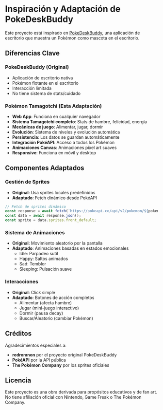 # Inspiración y Adaptación de PokeDeskBuddy

Este proyecto está inspirado en [PokeDeskBuddy](https://github.com/redromnon/poke-deskbuddy), una aplicación de escritorio que muestra un Pokémon como mascota en el escritorio.

## Diferencias Clave

### PokeDeskBuddy (Original)
- Aplicación de escritorio nativa
- Pokémon flotante en el escritorio
- Interacción limitada
- No tiene sistema de stats/cuidado

### Pokémon Tamagotchi (Esta Adaptación)
- **Web App**: Funciona en cualquier navegador
- **Sistema Tamagotchi completo**: Stats de hambre, felicidad, energía
- **Mecánicas de juego**: Alimentar, jugar, dormir
- **Evolución**: Sistema de niveles y evolución automática
- **Persistencia**: Los datos se guardan automáticamente
- **Integración PokéAPI**: Acceso a todos los Pokémon
- **Animaciones Canvas**: Animaciones pixel art suaves
- **Responsive**: Funciona en móvil y desktop

## Componentes Adaptados

### Gestión de Sprites
- **Original**: Usa sprites locales predefinidos
- **Adaptado**: Fetch dinámico desde PokéAPI
```javascript
// Fetch de sprites dinámico
const response = await fetch(`https://pokeapi.co/api/v2/pokemon/${pokemonId}`);
const data = await response.json();
const sprite = data.sprites.front_default;
```

### Sistema de Animaciones
- **Original**: Movimiento aleatorio por la pantalla
- **Adaptado**: Animaciones basadas en estados emocionales
  - Idle: Parpadeo sutil
  - Happy: Saltos animados
  - Sad: Temblor
  - Sleeping: Pulsación suave

### Interacciones
- **Original**: Click simple
- **Adaptado**: Botones de acción completos
  - Alimentar (afecta hambre)
  - Jugar (mini-juego interactivo)
  - Dormir (pausa decay)
  - Buscar/Aleatorio (cambiar Pokémon)

## Créditos

Agradecimientos especiales a:
- **redromnon** por el proyecto original PokeDeskBuddy
- **PokéAPI** por la API pública
- **The Pokémon Company** por los sprites oficiales

## Licencia

Este proyecto es una obra derivada para propósitos educativos y de fan art. No tiene afiliación oficial con Nintendo, Game Freak o The Pokémon Company.

